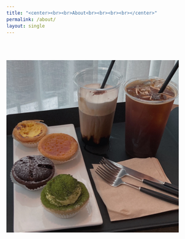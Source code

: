 ```yaml
---
title: "<center><br><br>About<br><br><br><br></center>"
permalink: /about/
layout: single
---
```


<br><br><br>
<img src="/assets/images/about/210510_cafe.jpg" width="450" height="450">
<br><br><br>